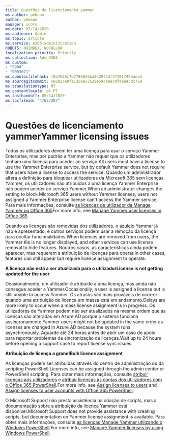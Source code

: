 ```yaml
---
title: Questões de licenciamento yammer
ms.author: pebaum
author: pebaum
manager: scotv
ms.date: 07/14/2020
ms.audience: Admin
ms.topic: article
ms.service: o365-administration
ROBOTS: NOINDEX, NOFOLLOW
localization_priority: Priority
ms.collection: Adm_O365
ms.custom:
- "5900"
- "9003071"
ms.openlocfilehash: f0a7625c7b77860e5ba0e29f2df47101749aace3
ms.sourcegitcommit: c6692ce0fa1358ec3529e59ca0ecdfdea4cdc759
ms.translationtype: MT
ms.contentlocale: pt-PT
ms.lasthandoff: 09/14/2020
ms.locfileid: "47657287"
---
```

# <a name="yammer-licensing-issues"></a><span data-ttu-id="a0b25-102">Questões de licenciamento yammer</span><span class="sxs-lookup"><span data-stu-id="a0b25-102">Yammer licensing issues</span></span>

<span data-ttu-id="a0b25-103">Todos os utilizadores devem ter uma licença para usar o serviço Yammer Enterprise, mas por padrão a Yammer não requer que os utilizadores tenham uma licença para aceder ao serviço.</span><span class="sxs-lookup"><span data-stu-id="a0b25-103">All users must have a license to use the Yammer Enterprise service, but by default Yammer does not require that users have a license to access the service.</span></span> <span data-ttu-id="a0b25-104">Quando um administrador altera a definição para bloquear utilizadores da Microsoft 365 sem licenças Yammer, os utilizadores não atribuídos a uma licença Yammer Enterprise não podem aceder ao serviço Yammer.</span><span class="sxs-lookup"><span data-stu-id="a0b25-104">When an administrator changes the setting to block Microsoft 365 users without Yammer licenses, users not assigned a Yammer Enterprise license can't access the Yammer service.</span></span> <span data-ttu-id="a0b25-105">Para mais informações, consulte [as licenças de utilizador da Manage Yammer no Office 365](https://docs.microsoft.com/yammer/manage-yammer-users/manage-yammer-licenses-in-office-365)</span><span class="sxs-lookup"><span data-stu-id="a0b25-105">For more info, see [Manage Yammer user licenses in Office 365](https://docs.microsoft.com/yammer/manage-yammer-users/manage-yammer-licenses-in-office-365)</span></span> 

<span data-ttu-id="a0b25-106">Quando as licenças são removidas dos utilizadores, o azulejo Yammer já não é apresentado, e outros serviços podem usar a remoção da licença para ocultar funcionalidades.</span><span class="sxs-lookup"><span data-stu-id="a0b25-106">When licenses are removed from users, the Yammer tile is no longer displayed, and other services can use license removal to hide features.</span></span> <span data-ttu-id="a0b25-107">Noutros casos, as características ainda podem aparecer, mas requerem a atribuição de licenças para operar.</span><span class="sxs-lookup"><span data-stu-id="a0b25-107">In other cases, features can still appear but require licence assignment to operate.</span></span>  

<span data-ttu-id="a0b25-108">**A licença não está a ser atualizada para o utilizador**</span><span class="sxs-lookup"><span data-stu-id="a0b25-108">**License is not getting updated for the user**</span></span>  

<span data-ttu-id="a0b25-109">Ocasionalmente, um utilizador é atribuído a uma licença, mas ainda não consegue aceder a Yammer.</span><span class="sxs-lookup"><span data-stu-id="a0b25-109">Occasionally, a user is assigned a license but is still unable to access Yammer.</span></span> <span data-ttu-id="a0b25-110">Os atrasos são mais prováveis de ocorrer quando uma atribuição de licença em massa está em andamento.</span><span class="sxs-lookup"><span data-stu-id="a0b25-110">Delays are more likely to occur when a mass license assignment is in progress.</span></span> <span data-ttu-id="a0b25-111">Os utilizadores de Yammer podem não ser atualizados na mesma ordem que as licenças são alteradas em Azure AD porque o sistema funciona assíncronamente.</span><span class="sxs-lookup"><span data-stu-id="a0b25-111">Yammer users might not be updated in the same order as licenses are changed in Azure AD because the system runs asynchronously.</span></span> <span data-ttu-id="a0b25-112">Aguarde até 24 horas antes de abrir um caso de apoio para reportar problemas de sincronização de licenças.</span><span class="sxs-lookup"><span data-stu-id="a0b25-112">Wait up to 24 hours before opening a support case to report license sync issues.</span></span>  

<span data-ttu-id="a0b25-113">**Atribuição de licença a granel**</span><span class="sxs-lookup"><span data-stu-id="a0b25-113">**Bulk licence assignment**</span></span>  

<span data-ttu-id="a0b25-114">As licenças podem ser atribuídas através do centro de administração ou da scripting PowerShell.</span><span class="sxs-lookup"><span data-stu-id="a0b25-114">Licenses can be assigned through the admin center or PowerShell scripting.</span></span> <span data-ttu-id="a0b25-115">Para obter mais informações, consulte [atribuir licenças aos utilizadores](https://docs.microsoft.com/microsoft-365/admin/manage/assign-licenses-to-users) e [atribuir licenças às contas dos utilizadores com o Office 365 PowerShell](https://docs.microsoft.com/office365/enterprise/powershell/assign-licenses-to-user-accounts-with-office-365-powershell).</span><span class="sxs-lookup"><span data-stu-id="a0b25-115">For more info, see [Assign licenses to users](https://docs.microsoft.com/microsoft-365/admin/manage/assign-licenses-to-users) and [Assign licenses to user accounts with Office 365 PowerShell](https://docs.microsoft.com/office365/enterprise/powershell/assign-licenses-to-user-accounts-with-office-365-powershell).</span></span> 

<span data-ttu-id="a0b25-116">O Microsoft Support não presta assistência na criação de scripts, mas a documentação sobre a atribuição da licença Yammer está disponível.</span><span class="sxs-lookup"><span data-stu-id="a0b25-116">Microsoft Support does not provide assistance with creating scripts, but documentation on Yammer license assignment is available.</span></span> <span data-ttu-id="a0b25-117">Para obter mais informações, consulte [as licenças Manage Yammer utilizando o Windows PowerShell](https://docs.microsoft.com/yammer/manage-yammer-users/manage-yammer-licenses-in-office-365#manage-yammer-licenses-by-using-windows-powershell).</span><span class="sxs-lookup"><span data-stu-id="a0b25-117">For more info, see [Manage Yammer licenses by using Windows PowerShell](https://docs.microsoft.com/yammer/manage-yammer-users/manage-yammer-licenses-in-office-365#manage-yammer-licenses-by-using-windows-powershell).</span></span>